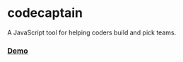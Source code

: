 codecaptain
===========

A JavaScript tool for helping coders build and pick teams.

### [Demo](https://cdn.rawgit.com/SeattlePubJS/codecaptain/53a3485b40599011bbbc3390f29a03564edc97cd/app/index.html)
